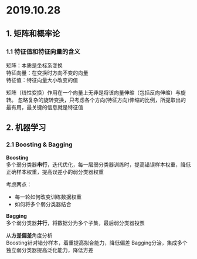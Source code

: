 # 2019.10.28

## 1. 矩阵和概率论

### 1.1 特征值和特征向量的含义

矩阵：本质是坐标系变换  
特征向量：在变换时方向不变的向量  
特征值：特征向量大小改变的值  

矩阵（线性变换）作用在一个向量上无非是将该向量伸缩（包括反向伸缩）与旋转。
忽略复杂的旋转变换，只考虑各个方向(特征方向)伸缩的比例，所提取出的最有用，最关键的信息就是特征值

## 2. 机器学习

### 2.1 Boosting & Bagging

**Boosting**  
多个弱分类器**串行**，迭代优化，每一层弱分类器训练时，提高错误样本权重，降低正确样本权重，提高误差小的弱分类器权重

考虑两点：

- 每一轮如何改变训练数据权重
- 如何将多个弱分类器结合

**Bagging**  
多个弱分类器**并行**，将数据分为多个子集，最后弱分类器投票

从**方差偏差**角度分析  
Boosting针对错分样本，着重提高拟合能力，降低偏差
Bagging分治，集成多个独立弱分类器提高泛化能力，降低方差
